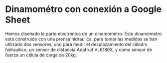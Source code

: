 # Dinamométro con conexión a Google Sheet

Hemos diseñado la parte electrónica de un dinamómetro. Este dinamómetro está construido con una prensa hidraulica, para tomar las medidas se han utilizado dos sensores, uno para medir el desplazamiento del cilindro hidrauilico, 
un sensor de distancia Adafruit VL6180X, y como sensor de fuerza un célula de carga de 20kg.
